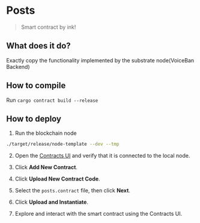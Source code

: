 # Posts
> Smart contract by ink!

## What does it do?
Exactly copy the functionality implemented by the substrate node(VoiceBan Backend)

## How to compile
Run `cargo contract build --release`

## How to deploy
1. Run the blockchain node

```bash
./target/release/node-template --dev --tmp
```

2. Open the [Contracts UI](https://weightv1--contracts-ui.netlify.app/) and verify that it is connected to the local node.

3. Click **Add New Contract**.

4. Click **Upload New Contract Code**.

5. Select the `posts.contract` file, then click **Next**.

6. Click **Upload and Instantiate**.

7. Explore and interact with the smart contract using the Contracts UI.
